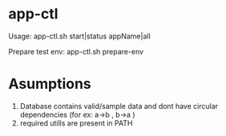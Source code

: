 # app-ctl

Usage: app-ctl.sh start|status appName|all

Prepare test env: app-ctl.sh prepare-env

# Asumptions
1. Database contains valid/sample data and dont have circular dependencies (for ex: a->b , b->a )
2. required utills are present in PATH
